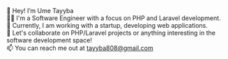 👋 Hey! I’m Ume Tayyba  
👨‍💻 I'm a Software Engineer with a focus on PHP and Laravel development.  
🚀 Currently, I am working with a startup, developing web applications.  
💬 Let's collaborate on PHP/Laravel projects or anything interesting in the software development space!   
📫 You can reach me out at tayyba808@gmail.com
